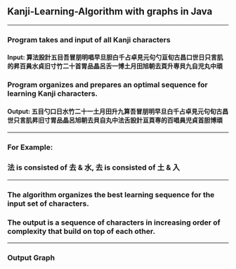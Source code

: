 ## Kanji-Learning-Algorithm with graphs in Java

---
### Program takes and input of all Kanji characters
#### Input: 算法設計五目吾冒朋明唱早旦胆白千占卓見元句勺亘旬古昌口世日只言肌的昇百員水貞旧寸竹二十首胃品晶呂舌一博土月田旭朝去頁升専貝九自児丸中頑

### Program organizes and prepares an optimal sequence for learning Kanji characters.
#### Output: 五目勺口日水竹二十一土月田升九算吾冒朋明早旦白千占卓見元句旬古昌世只言肌昇旧寸胃品晶呂旭朝去貝自丸中法舌設計亘頁専的百唱員児貞首胆博頑

---
### For Example:

### 法 is consisted of 去 & 水, 去 is consisted of 土 & 入 

---
### The algorithm organizes the best learning sequence for the input set of characters. 
### The output is a sequence of characters in increasing order of complexity that build on top of each other.

---
### Output Graph
